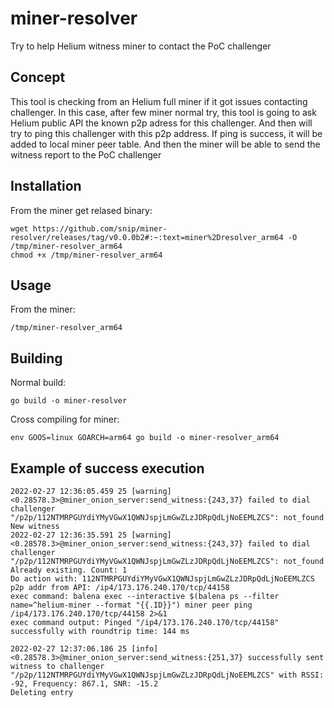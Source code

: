 # miner-resolver
Try to help Helium witness miner to contact the PoC challenger

## Concept
This tool is checking from an Helium full miner if it got issues contacting challenger.
In this case, after few miner normal try, this tool is going to ask Helium public API the known p2p adress for this challenger.
And then will try to ping this challenger with this p2p address.
If ping is success, it will be added to local miner peer table. And then the miner will be able to send the witness report to the PoC challenger

## Installation
From the miner get relased binary:
```
wget https://github.com/snip/miner-resolver/releases/tag/v0.0.0b2#:~:text=miner%2Dresolver_arm64 -O /tmp/miner-resolver_arm64
chmod +x /tmp/miner-resolver_arm64
```

## Usage
From the miner:
```
/tmp/miner-resolver_arm64
```


## Building

Normal build:
```
go build -o miner-resolver
```

Cross compiling for miner:
```
env GOOS=linux GOARCH=arm64 go build -o miner-resolver_arm64
```


## Example of success execution
```
2022-02-27 12:36:05.459 25 [warning] <0.28578.3>@miner_onion_server:send_witness:{243,37} failed to dial challenger "/p2p/112NTMRPGUYdiYMyVGwX1QWNJspjLmGwZLzJDRpQdLjNoEEMLZCS": not_found
New witness
2022-02-27 12:36:35.591 25 [warning] <0.28578.3>@miner_onion_server:send_witness:{243,37} failed to dial challenger "/p2p/112NTMRPGUYdiYMyVGwX1QWNJspjLmGwZLzJDRpQdLjNoEEMLZCS": not_found
Already existing. Count: 1
Do action with: 112NTMRPGUYdiYMyVGwX1QWNJspjLmGwZLzJDRpQdLjNoEEMLZCS
p2p addr from API: /ip4/173.176.240.170/tcp/44158
exec command: balena exec --interactive $(balena ps --filter name=^helium-miner --format "{{.ID}}") miner peer ping /ip4/173.176.240.170/tcp/44158 2>&1
exec command output: Pinged "/ip4/173.176.240.170/tcp/44158" successfully with roundtrip time: 144 ms

2022-02-27 12:37:06.186 25 [info] <0.28578.3>@miner_onion_server:send_witness:{251,37} successfully sent witness to challenger "/p2p/112NTMRPGUYdiYMyVGwX1QWNJspjLmGwZLzJDRpQdLjNoEEMLZCS" with RSSI: -92, Frequency: 867.1, SNR: -15.2
Deleting entry
```
